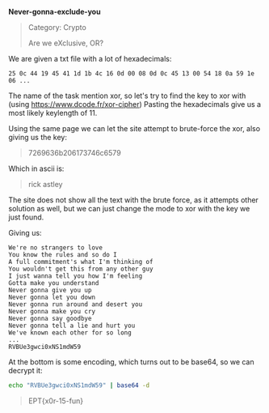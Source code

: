 **Never-gonna-exclude-you**

> Category: Crypto
>
> Are we eXclusive, OR?

We are given a txt file with a lot of hexadecimals:
```
25 0c 44 19 45 41 1d 1b 4c 16 0d 00 08 0d 0c 45 13 00 54 18 0a 59 1e 06 ...
```

The name of the task mention xor, so let's try to find the key to xor with (using https://www.dcode.fr/xor-cipher)
Pasting the hexadecimals give us a most likely keylength of 11.

Using the same page we can let the site attempt to brute-force the xor, also giving us the key:
> 7269636b206173746c6579
 
Which in ascii is:
> rick astley

The site does not show all the text with the brute force, as it attempts other solution as well, but 
we can just change the mode to xor with the key we just found.

Giving us:
```
We're no strangers to love
You know the rules and so do I
A full commitment's what I'm thinking of
You wouldn't get this from any other guy
I just wanna tell you how I'm feeling
Gotta make you understand
Never gonna give you up
Never gonna let you down
Never gonna run around and desert you
Never gonna make you cry
Never gonna say goodbye
Never gonna tell a lie and hurt you
We've known each other for so long
...
RVBUe3gwci0xNS1mdW59
```

At the bottom is some encoding, which turns out to be base64, so we can decrypt it:
```bash
echo "RVBUe3gwci0xNS1mdW59" | base64 -d
```
> EPT{x0r-15-fun}


